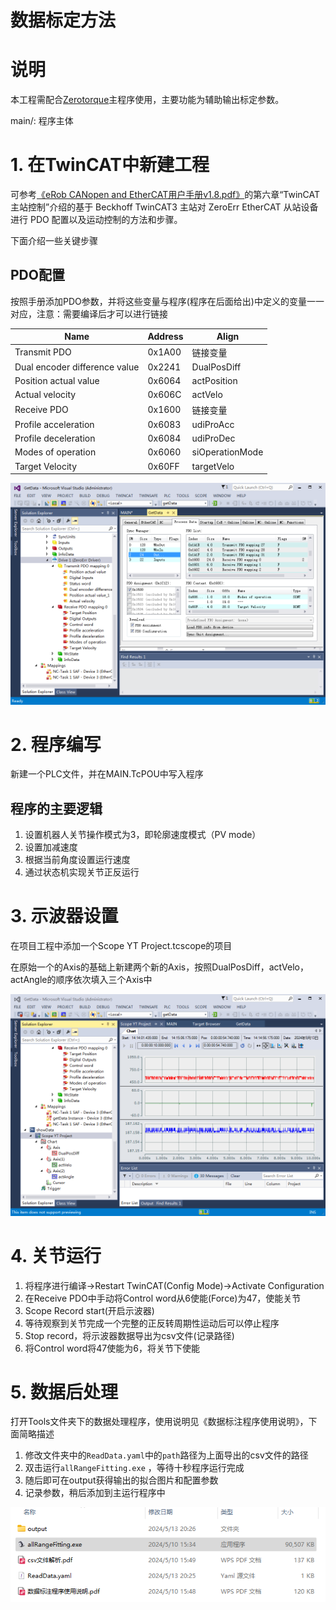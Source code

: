 # 数据标定方法

# 说明

本工程需配合[Zerotorque](https://github.com/cantorxu/ZeroTorque)主程序使用，主要功能为辅助输出标定参数。

main/: 程序主体

# **1. 在TwinCAT中新建工程**

可参考[《eRob CANopen and EtherCAT用户手册v1.8.pdf》](https://www.zeroerr.cn./d/file/download/eRob%20CANopen%20and%20EtherCAT%E7%94%A8%E6%88%B7%E6%89%8B%E5%86%8Cv1.9.pdf)的第六章“TwinCAT主站控制”介绍的基于 Beckhoff TwinCAT3 主站对 ZeroErr EtherCAT 从站设备进行 PDO 配置以及运动控制的方法和步骤。

下面介绍一些关键步骤

## **PDO配置**

按照手册添加PDO参数，并将这些变量与程序(程序在后面给出)中定义的变量一一对应，注意：需要编译后才可以进行链接

| Name | Address | Align |
| --- | --- | --- |
| Transmit PDO | 0x1A00 | 链接变量 |
| Dual encoder difference value | 0x2241 | DualPosDiff |
| Position actual value | 0x6064 | actPosition |
| Actual velocity | 0x606C | actVelo |
| Receive PDO | 0x1600 | 链接变量 |
| Profile acceleration | 0x6083 | udiProAcc |
| Profile deceleration | 0x6084 | udiProDec |
| Modes of operation | 0x6060 | siOperationMode |
| Target Velocity | 0x60FF | targetVelo |

![Untitled](./pic/Untitled.png)

# 2. 程序编写

新建一个PLC文件，并在MAIN.TcPOU中写入程序

## 程序的主要逻辑

1. 设置机器人关节操作模式为3，即轮廓速度模式（PV mode）
2. 设置加减速度
3. 根据当前角度设置运行速度
4. 通过状态机实现关节正反运行

# 3. 示波器设置

在项目工程中添加一个Scope YT Project.tcscope的项目

在原始一个的Axis的基础上新建两个新的Axis，按照DualPosDiff，actVelo，actAngle的顺序依次填入三个Axis中

![Untitled](./pic/Untitled%201.png)

# 4. 关节运行

1. 将程序进行编译→Restart TwinCAT(Config Mode)→Activate Configuration
2. 在Receive PDO中手动将Control word从6使能(Force)为47，使能关节
3. Scope Record start(开启示波器)
4. 等待观察到关节完成一个完整的正反转周期性运动后可以停止程序
5. Stop record，将示波器数据导出为csv文件(记录路径)
6. 将Control word将47使能为6，将关节下使能

# 5. 数据后处理

打开Tools文件夹下的数据处理程序，使用说明见《数据标注程序使用说明》，下面简略描述

1. 修改文件夹中的`ReadData.yaml`中的`path`路径为上面导出的csv文件的路径
2. 双击运行`allRangeFitting.exe` ，等待十秒程序运行完成
3. 随后即可在output获得输出的拟合图片和配置参数
4. 记录参数，稍后添加到主运行程序中

![Untitled](./pic/Untitled%202.png)